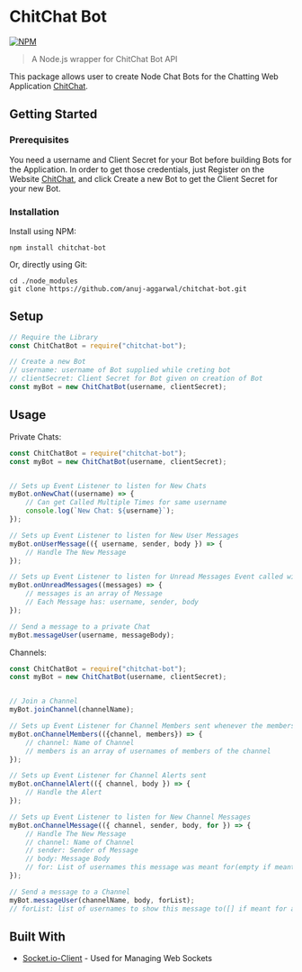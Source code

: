 # ChitChat Bot

[![NPM](https://nodei.co/npm/chitchat-bot.png?downloads=true&downloadRank=true&stars=true)](https://nodei.co/npm/chitchat-bot/)

> A Node.js wrapper for ChitChat Bot API

This package allows user to create Node Chat Bots for the Chatting Web Application [ChitChat](https://chit-chat-node.herokuapp.com).

## Getting Started

### Prerequisites

You need a username and Client Secret for your Bot before building Bots for the Application.
In order to get those credentials, just Register on the Website [ChitChat](https://chit-chat-node.herokuapp.com), and click Create a new Bot to get the Client Secret for your new Bot.

### Installation

Install using NPM:
```
npm install chitchat-bot
```

Or, directly using Git:
```
cd ./node_modules
git clone https://github.com/anuj-aggarwal/chitchat-bot.git
```

## Setup

```javascript
// Require the Library
const ChitChatBot = require("chitchat-bot");

// Create a new Bot
// username: username of Bot supplied while creting bot
// clientSecret: Client Secret for Bot given on creation of Bot
const myBot = new ChitChatBot(username, clientSecret);
```

## Usage

Private Chats:
```javascript
const ChitChatBot = require("chitchat-bot");
const myBot = new ChitChatBot(username, clientSecret);


// Sets up Event Listener to listen for New Chats
myBot.onNewChat((username) => {
    // Can get Called Multiple Times for same username
    console.log(`New Chat: ${username}`);
});

// Sets up Event Listener to listen for New User Messages
myBot.onUserMessage(({ username, sender, body }) => {
    // Handle The New Message
});

// Sets up Event Listener to listen for Unread Messages Event called with messages sent while Bot was inactive
myBot.onUnreadMessages((messages) => {
    // messages is an array of Message
    // Each Message has: username, sender, body
});

// Send a message to a private Chat
myBot.messageUser(username, messageBody);
```

Channels:
```javascript
const ChitChatBot = require("chitchat-bot");
const myBot = new ChitChatBot(username, clientSecret);


// Join a Channel
myBot.joinChannel(channelName);

// Sets up Event Listener for Channel Members sent whenever the members change
myBot.onChannelMembers(({channel, members}) => {
    // channel: Name of Channel
    // members is an array of usernames of members of the channel
});

// Sets up Event Listener for Channel Alerts sent
myBot.onChannelAlert(({ channel, body }) => {
    // Handle the Alert
});

// Sets up Event Listener to listen for New Channel Messages
myBot.onChannelMessage(({ channel, sender, body, for }) => {
    // Handle The New Message
    // channel: Name of Channel
    // sender: Sender of Message
    // body: Message Body
    // for: List of usernames this message was meant for(empty if meant for all)
});

// Send a message to a Channel
myBot.messageUser(channelName, body, forList);
// forList: list of usernames to show this message to([] if meant for all)
```

## Built With

* [Socket.io-Client](https://socket.io/) - Used for Managing Web Sockets